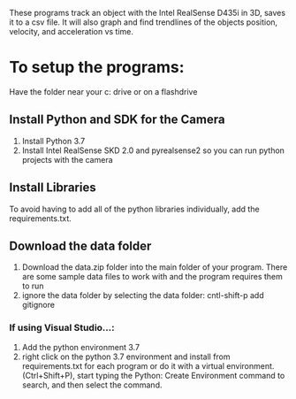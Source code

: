 These programs track an object with the Intel RealSense D435i in 3D, saves it to a csv file. It will also graph and find trendlines of the objects position, velocity, and acceleration vs time.


# To setup the programs:
Have the folder near your c: drive or on a flashdrive
## Install Python and SDK for the Camera
1. Install Python 3.7 
2. Install Intel RealSense SKD 2.0 and pyrealsense2 so you can run python projects with the camera
## Install Libraries
To avoid having to add all of the python libraries individually, add the requirements.txt.
 ## Download the data folder
1. Download the data.zip folder into the main folder of your program. There are some sample data files to work with and the program requires them to run
2. ignore the data folder by selecting the data folder: cntl-shift-p add gitignore
### If using Visual Studio...:
  1. Add the python environment 3.7
  2. right click on the python 3.7 environment and install from requirements.txt for each program or do it with a virtual environment.(Ctrl+Shift+P), start typing the Python: Create Environment command to search, and then select the command.
 
